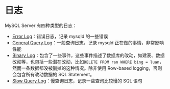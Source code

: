 # 日志

MySQL Server 有四种类型的日志：

- [Error Log](error-log.md)：错误日志，记录 mysqld 的一些错误
- [General Query Log](query-log.md)：一般查询日志，记录 mysqld 正在做的事情，非常影响性能
- [Binary Log](binlog.md)：包含了一些事件，这些事件描述了数据库的改动，如建表、数据改动等，也包括一些潜在改动，比如`DELETE FROM ran WHERE bing = luan`，然而一条数据都没被删掉的这种情况。除非使用 Row-based logging，否则会包含所有改动数据的 SQL Statement。
- [Slow Query Log](slow-query-log.md)：慢查询日志，记录一些查询比较慢的 SQL 语句
